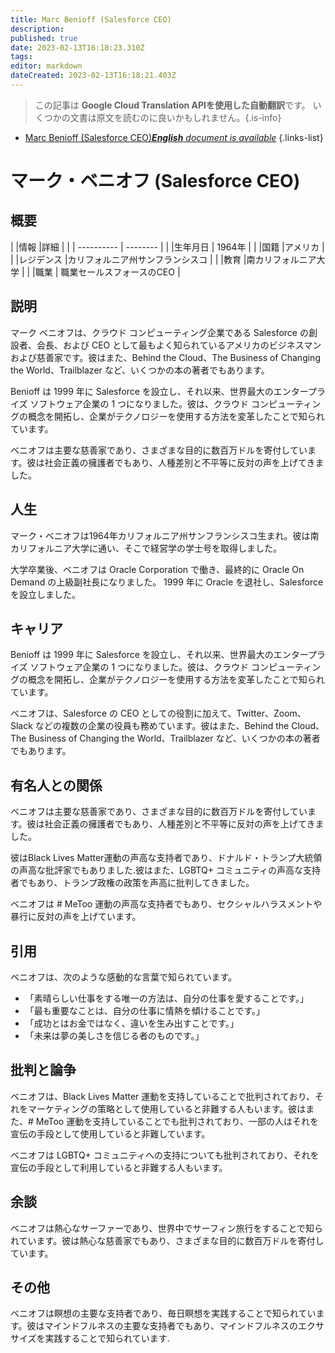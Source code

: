 ```yaml
---
title: Marc Benioff (Salesforce CEO)
description: 
published: true
date: 2023-02-13T16:18:23.310Z
tags: 
editor: markdown
dateCreated: 2023-02-13T16:18:21.403Z
---
```


> この記事は **Google Cloud Translation APIを使用した自動翻訳**です。
いくつかの文書は原文を読むのに良いかもしれません。{.is-info}



- [Marc Benioff (Salesforce CEO)***English** document is available*](/en/Knowledge-base/Dictionary/Person/marc-benioff-salesforce-ceo)
{.links-list}


# マーク・ベニオフ (Salesforce CEO)

## 概要

| |情報 |詳細 |
| | ---------- | -------- |
| |生年月日 | 1964年 |
| |国籍 |アメリカ |
| |レジデンス |カリフォルニア州サンフランシスコ |
| |教育 |南カリフォルニア大学 |
| |職業 | 職業セールスフォースのCEO |

## 説明

マーク ベニオフは、クラウド コンピューティング企業である Salesforce の創設者、会長、および CEO として最もよく知られているアメリカのビジネスマンおよび慈善家です。彼はまた、Behind the Cloud、The Business of Changing the World、Trailblazer など、いくつかの本の著者でもあります。

Benioff は 1999 年に Salesforce を設立し、それ以来、世界最大のエンタープライズ ソフトウェア企業の 1 つになりました。彼は、クラウド コンピューティングの概念を開拓し、企業がテクノロジーを使用する方法を変革したことで知られています。

ベニオフは主要な慈善家であり、さまざまな目的に数百万ドルを寄付しています。彼は社会正義の擁護者でもあり、人種差別と不平等に反対の声を上げてきました。

## 人生

マーク・ベニオフは1964年カリフォルニア州サンフランシスコ生まれ。彼は南カリフォルニア大学に通い、そこで経営学の学士号を取得しました。

大学卒業後、ベニオフは Oracle Corporation で働き、最終的に Oracle On Demand の上級副社長になりました。 1999 年に Oracle を退社し、Salesforce を設立しました。

## キャリア

Benioff は 1999 年に Salesforce を設立し、それ以来、世界最大のエンタープライズ ソフトウェア企業の 1 つになりました。彼は、クラウド コンピューティングの概念を開拓し、企業がテクノロジーを使用する方法を変革したことで知られています。

ベニオフは、Salesforce の CEO としての役割に加えて、Twitter、Zoom、Slack などの複数の企業の役員も務めています。彼はまた、Behind the Cloud、The Business of Changing the World、Trailblazer など、いくつかの本の著者でもあります。

## 有名人との関係

ベニオフは主要な慈善家であり、さまざまな目的に数百万ドルを寄付しています。彼は社会正義の擁護者でもあり、人種差別と不平等に反対の声を上げてきました。

彼はBlack Lives Matter運動の声高な支持者であり、ドナルド・トランプ大統領の声高な批評家でもありました.彼はまた、LGBTQ+ コミュニティの声高な支持者でもあり、トランプ政権の政策を声高に批判してきました。

ベニオフは # MeToo 運動の声高な支持者でもあり、セクシャルハラスメントや暴行に反対の声を上げています。

## 引用

ベニオフは、次のような感動的な言葉で知られています。

- 「素晴らしい仕事をする唯一の方法は、自分の仕事を愛することです。」
- 「最も重要なことは、自分の仕事に情熱を傾けることです。」
- 「成功とはお金ではなく、違いを生み出すことです。」
- 「未来は夢の美しさを信じる者のものです。」

## 批判と論争

ベニオフは、Black Lives Matter 運動を支持していることで批判されており、それをマーケティングの策略として使用していると非難する人もいます。彼はまた、# MeToo 運動を支持していることでも批判されており、一部の人はそれを宣伝の手段として使用していると非難しています。

ベニオフは LGBTQ+ コミュニティへの支持についても批判されており、それを宣伝の手段として利用していると非難する人もいます。

## 余談

ベニオフは熱心なサーファーであり、世界中でサーフィン旅行をすることで知られています。彼は熱心な慈善家でもあり、さまざまな目的に数百万ドルを寄付しています。

## その他

ベニオフは瞑想の主要な支持者であり、毎日瞑想を実践することで知られています。彼はマインドフルネスの主要な支持者でもあり、マインドフルネスのエクササイズを実践することで知られています.